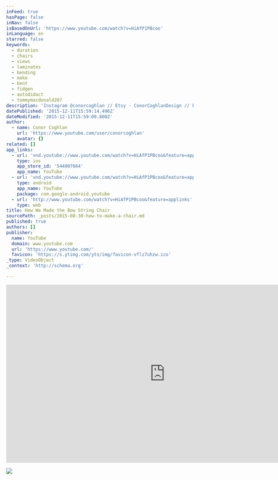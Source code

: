 ```yaml
---
inFeed: true
hasPage: false
inNav: false
isBasedOnUrl: 'https://www.youtube.com/watch?v=HiAfP1PBcoo'
inLanguage: en
starred: false
keywords:
  - duration
  - chairs
  - views
  - laminates
  - bending
  - make
  - bent
  - fidgen
  - autodidact
  - tommymacdonald207
description: 'Instagram @conorcoghlan // Etsy - ConorCoghlanDesign // Pinterest - conorkcoghlan The bow spring chair was designed and fabricated as part of a furniture making workshop at Harvard and MIT. I was interested in how the arms and legs of the chair could work in unison as a type of double bow spring structure - becoming extremely strong under direct loading, yet flexible and responsive to the shifting load of the user.'
datePublished: '2015-12-11T15:59:14.496Z'
dateModified: '2015-12-11T15:59:09.800Z'
author:
  - name: Conor Coghlan
    url: 'https://www.youtube.com/user/conorcoghlan'
    avatar: {}
related: []
app_links:
  - url: 'vnd.youtube://www.youtube.com/watch?v=HiAfP1PBcoo&feature=applinks'
    type: ios
    app_store_id: '544007664'
    app_name: YouTube
  - url: 'vnd.youtube://www.youtube.com/watch?v=HiAfP1PBcoo&feature=applinks'
    type: android
    app_name: YouTube
    package: com.google.android.youtube
  - url: 'http://www.youtube.com/watch?v=HiAfP1PBcoo&feature=applinks'
    type: web
title: How We Made the Bow String Chair
sourcePath: _posts/2015-08-30-how-to-make-a-chair.md
published: true
authors: []
publisher:
  name: YouTube
  domain: www.youtube.com
  url: 'https://www.youtube.com/'
  favicon: 'https://s.ytimg.com/yts/img/favicon-vflz7uhzw.ico'
_type: VideoObject
_context: 'http://schema.org'

---
```

<iframe src="https://cdn.embedly.com/widgets/media.html?src=https%3A%2F%2Fwww.youtube.com%2Fembed%2FHiAfP1PBcoo%3Ffeature%3Doembed&amp;url=https%3A%2F%2Fwww.youtube.com%2Fwatch%3Fv%3DHiAfP1PBcoo&amp;image=https%3A%2F%2Fi.ytimg.com%2Fvi%2FHiAfP1PBcoo%2Fhqdefault.jpg&amp;key=b7d04c9b404c499eba89ee7072e1c4f7&amp;type=text%2Fhtml&amp;schema=youtube" width="854" height="480" scrolling="no" frameborder="0" allowfullscreen="allowfullscreen" style=""></iframe>

![](https://the-grid-user-content.s3-us-west-2.amazonaws.com/913c1e37-3666-4c03-8991-abe28c0e2ca3.jpg)